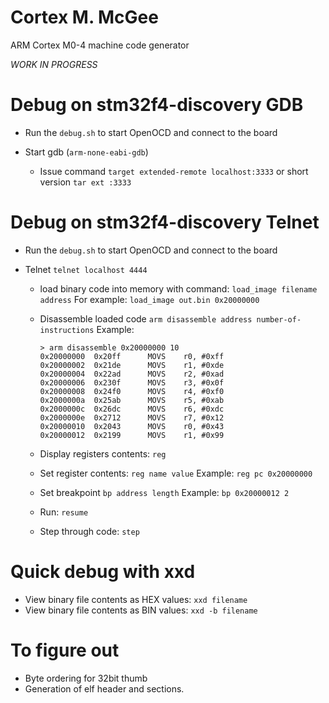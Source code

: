 
# Cortex M. McGee

ARM Cortex M0-4 machine code generator

_WORK IN PROGRESS_




# Debug on stm32f4-discovery GDB

- Run the `debug.sh` to start OpenOCD and connect to the board

- Start gdb (`arm-none-eabi-gdb`)
  - Issue command `target extended-remote localhost:3333` or short version `tar ext :3333`
  
# Debug on stm32f4-discovery Telnet

- Run the `debug.sh` to start OpenOCD and connect to the board

- Telnet `telnet localhost 4444`
  - load binary code into memory with command: `load_image filename address`
    For example: `load_image out.bin 0x20000000`
  
  - Disassemble loaded code `arm disassemble address number-of-instructions`
     Example:
	```
	> arm disassemble 0x20000000 10
	0x20000000  0x20ff    	MOVS	r0, #0xff
	0x20000002  0x21de    	MOVS	r1, #0xde
	0x20000004  0x22ad    	MOVS	r2, #0xad
	0x20000006  0x230f    	MOVS	r3, #0x0f
	0x20000008  0x24f0    	MOVS	r4, #0xf0
	0x2000000a  0x25ab    	MOVS	r5, #0xab
	0x2000000c  0x26dc    	MOVS	r6, #0xdc
	0x2000000e  0x2712    	MOVS	r7, #0x12
	0x20000010  0x2043    	MOVS	r0, #0x43
	0x20000012  0x2199    	MOVS	r1, #0x99
    ```
  - Display registers contents: `reg`
  - Set register contents: `reg name value`
    Example: `reg pc 0x20000000`
	
  - Set breakpoint `bp address length`
    Example: `bp 0x20000012 2`

  - Run: `resume`
  - Step through code: `step`

# Quick debug with xxd

- View binary file contents as HEX values: `xxd filename`
- View binary file contents as BIN values: `xxd -b filename`
	
# To figure out

- Byte ordering for 32bit thumb
- Generation of elf header and sections.
